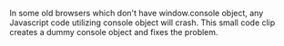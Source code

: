 In some old browsers which don't have window.console object, any Javascript code utilizing console object will crash. This small code clip creates a dummy console object and fixes the problem.